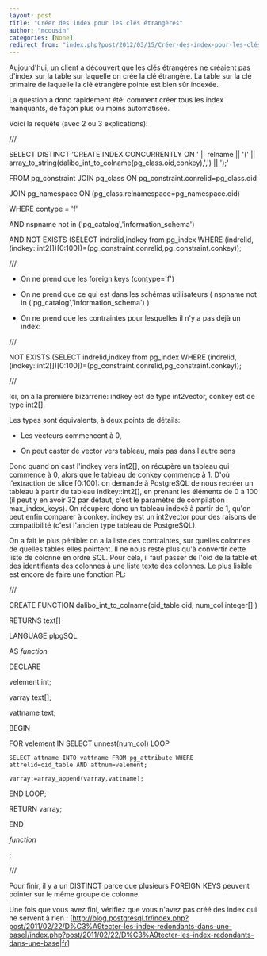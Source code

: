 ```yaml
---
layout: post
title: "Créer des index pour les clés étrangères"
author: "mcousin"
categories: [None]
redirect_from: "index.php?post/2012/03/15/Créer-des-index-pour-les-clés-étrangères"
---
```





<!--more-->


Aujourd'hui, un client a découvert que les clés étrangères ne créaient pas d'index sur la table sur laquelle on crée la clé étrangère. La table sur la clé primaire de laquelle la clé étrangère pointe est bien sûr indexée.



La question a donc rapidement été: comment créer tous les index manquants, de façon plus ou moins automatisée.



Voici la requête (avec 2 ou 3 explications):



///

SELECT DISTINCT 'CREATE INDEX CONCURRENTLY ON ' || relname || '(' || array_to_string(dalibo_int_to_colname(pg_class.oid,conkey),',') || ');'

FROM pg_constraint JOIN pg_class ON pg_constraint.conrelid=pg_class.oid 

JOIN pg_namespace ON (pg_class.relnamespace=pg_namespace.oid)

WHERE contype = 'f'

AND nspname not in ('pg_catalog','information_schema') 

AND NOT EXISTS (SELECT indrelid,indkey from pg_index WHERE (indrelid,(indkey::int2[])[0:100])=(pg_constraint.conrelid,pg_constraint.conkey));

///



* On ne prend que les foreign keys (contype='f')

* On ne prend que ce qui est dans les schémas utilisateurs ( nspname not in ('pg_catalog','information_schema') )

* On ne prend que les contraintes pour lesquelles il n'y a pas déjà un index:



///

NOT EXISTS (SELECT indrelid,indkey from pg_index WHERE (indrelid,(indkey::int2[])[0:100])=(pg_constraint.conrelid,pg_constraint.conkey));

///



Ici, on a la première bizarrerie: indkey est de type int2vector, conkey est de type int2[].



Les types sont équivalents, à deux points de détails:

* Les vecteurs commencent à 0, 

* On peut caster de vector vers tableau, mais pas dans l'autre sens



Donc quand on cast l'indkey vers int2[], on récupère un tableau qui commence à 0, alors que le tableau de conkey commence à 1. D'où l'extraction de slice [0:100]: on demande à PostgreSQL de nous recréer un tableau à partir du tableau indkey::int2[], en prenant les éléments de 0 à 100 (il peut y en avoir 32 par défaut, c'est le paramètre de compilation max_index_keys). On récupère donc un tableau indexé à partir de 1, qu'on peut enfin comparer à conkey. indkey est un int2vector pour des raisons de compatibilité (c'est l'ancien type tableau de PostgreSQL).



On a fait le plus pénible: on a la liste des contraintes, sur quelles colonnes de quelles tables elles pointent. Il ne nous reste plus qu'à convertir cette liste de colonne en ordre SQL. Pour cela, il faut passer de l'oid de la table et des identifiants des colonnes à une liste texte des colonnes. Le plus lisible est encore de faire une fonction PL:



///

CREATE FUNCTION dalibo_int_to_colname(oid_table oid, num_col integer[] )

 RETURNS text[]

 LANGUAGE plpgSQL

 

AS $function$

DECLARE

  velement int;

  varray text[];

  vattname text;

BEGIN

  FOR velement IN SELECT unnest(num_col) LOOP

    SELECT attname INTO vattname FROM pg_attribute WHERE attrelid=oid_table AND attnum=velement;

    varray:=array_append(varray,vattname);

  END LOOP;

  RETURN varray;

END

$function$

;



///



Pour finir, il y a un DISTINCT parce que plusieurs FOREIGN KEYS peuvent pointer sur le même groupe de colonne.



Une fois que vous avez fini, vérifiez que vous n'avez pas créé des index qui ne servent à rien : [http://blog.postgresql.fr/index.php?post/2011/02/22/D%C3%A9tecter-les-index-redondants-dans-une-base|/index.php?post/2011/02/22/D%C3%A9tecter-les-index-redondants-dans-une-base|fr]